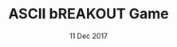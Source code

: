 ---
title: ASCII bREAKOUT Game
summary: LJMU Coursework
date: 11 Dec 2017
links:
- title: GitHub
  href: https://github.com/tumble1999/ASCII_Breakout/commits/master
experience:
  languages: [c++]
  platforms: [windows]
  education: [ljmu]
---